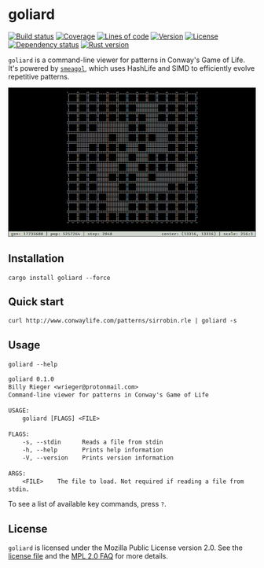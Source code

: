 # goliard

[![Build status](https://img.shields.io/travis/com/billyrieger/goliard.svg)](https://travis-ci.com/billyrieger/smeagol)
[![Coverage](https://img.shields.io/codecov/c/github/billyrieger/goliard.svg)](https://codecov.io/gh/billyrieger/smeagol/branch/master)
[![Lines of code](https://tokei.rs/b1/github/billyrieger/goliard)](https://github.com/Aaronepower/tokei)
[![Version](https://img.shields.io/crates/v/goliard.svg)](https://crates.io/crates/goliard)
[![License](https://img.shields.io/crates/l/goliard.svg)](https://github.com/billyrieger/goliard/blob/master/LICENSE)
[![Dependency status](https://deps.rs/repo/github/billyrieger/goliard/status.svg)](https://deps.rs/repo/github/billyrieger/goliard)
[![Rust version](https://img.shields.io/badge/rust-nightly-lightgrey.svg)](https://www.rust-lang.org/)

`goliard` is a command-line viewer for patterns in Conway's Game of Life. It's powered by
[`smeagol`](https://github.com/billyrieger/smeagol), which uses HashLife and SIMD to efficiently
evolve repetitive patterns.

![screenshot](./screenshot.gif)

## Installation

```
cargo install goliard --force
```

## Quick start

```
curl http://www.conwaylife.com/patterns/sirrobin.rle | goliard -s
```

## Usage

`goliard --help`

```
goliard 0.1.0
Billy Rieger <wrieger@protonmail.com>
Command-line viewer for patterns in Conway's Game of Life 

USAGE:
    goliard [FLAGS] <FILE>

FLAGS:
    -s, --stdin      Reads a file from stdin
    -h, --help       Prints help information
    -V, --version    Prints version information

ARGS:
    <FILE>    The file to load. Not required if reading a file from stdin.
```

To see a list of available key commands, press `?`.

## License

`goliard` is licensed under the Mozilla Public License version 2.0. See the [license
file](https://github.com/billyrieger/goliard/blob/master/LICENSE) and the [MPL 2.0
FAQ](https://www.mozilla.org/en-US/MPL/2.0/FAQ/) for more details.
